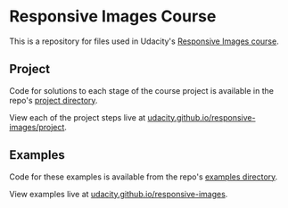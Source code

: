 # Responsive Images Course

This is a repository for files used in Udacity's [Responsive Images course](https://www.udacity.com/ud882).

## Project

Code for solutions to each stage of the course project is available in the repo's [project directory](https://github.com/udacity/responsive-images/tree/gh-pages/project).

View each of the project steps live at [udacity.github.io/responsive-images/project](http://udacity.github.io/responsive-images/project).

## Examples

Code for these examples is available from the repo's [examples directory](https://github.com/udacity/responsive-images/tree/gh-pages/examples).

View examples live at [udacity.github.io/responsive-images](http://udacity.github.io/responsive-images/).
